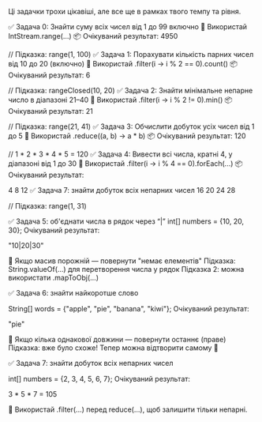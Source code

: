 Ці задачки трохи цікавіші, але все ще в рамках твого темпу та рівня.

✅ Задача 0: Знайти суму всіх чисел від 1 до 99 включно
🧠 Використай IntStream.range(...)
📦 Очікуваний результат: 4950

// Підказка: range(1, 100)
✅ Задача 1: Порахувати кількість парних чисел від 10 до 20 (включно)
🧠 Використай .filter(i -> i % 2 == 0).count()
📦 Очікуваний результат: 6

// Підказка: rangeClosed(10, 20)
✅ Задача 2: Знайти мінімальне непарне число в діапазоні 21–40
🧠 Використай .filter(i -> i % 2 != 0).min()
📦 Очікуваний результат: 21

// Підказка: range(21, 41)
✅ Задача 3: Обчислити добуток усіх чисел від 1 до 5
🧠 Використай .reduce((a, b) -> a * b)
📦 Очікуваний результат: 120

// 1 * 2 * 3 * 4 * 5 = 120
✅ Задача 4: Вивести всі числа, кратні 4, у діапазоні від 1 до 30
🧠 Використай .filter(i -> i % 4 == 0).forEach(...)
📦 Очікуваний результат:

4
8
12
✅ Задача 7: знайти добуток всіх непарних чисел
16
20
24
28

// Підказка: range(1, 31)

✅ Задача 5: об'єднати числа в рядок через “|”
int[] numbers = {10, 20, 30};
Очікуваний результат:

"10|20|30"

🧠 Якщо масив порожній — повернути "немає елементів"
Підказка: String.valueOf(...) для перетворення числа у рядок
Підказка 2: можна використати .mapToObj(...)

✅ Задача 6: знайти найкоротше слово

String[] words = {"apple", "pie", "banana", "kiwi"};
Очікуваний результат:

"pie"

🧠 Якщо кілька однакової довжини — повернути останнє (праве)
Підказка: вже було схоже! Тепер можна відтворити самому 💪

✅ Задача 7: знайти добуток всіх непарних чисел

int[] numbers = {2, 3, 4, 5, 6, 7};
Очікуваний результат:

3 * 5 * 7 = 105

🧠 Використай .filter(...) перед reduce(...),
щоб залишити тільки непарні.
